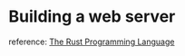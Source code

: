 # Building a web server

reference: [The Rust Programming Language](https://doc.rust-lang.org/book/ch20-01-single-threaded.html)